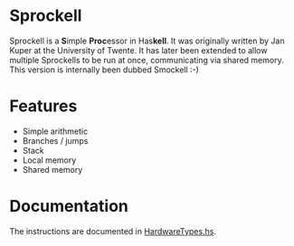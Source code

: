 # Sprockell
Sprockell is a **S**imple **Proc**essor in Has**kell**. It was originally written by Jan Kuper at the University of Twente. It has later been extended to allow multiple Sprockells to be run at once, communicating via shared memory. This version is internally been dubbed Smockell :-)

# Features
* Simple arithmetic
* Branches / jumps
* Stack
* Local memory
* Shared memory

# Documentation
The instructions are documented in [HardwareTypes.hs](https://github.com/leonschoorl/sprockell/blob/sprockell-2016/src/Sprockell/HardwareTypes.hs#L75).
